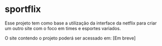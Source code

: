 # sportflix

Esse projeto tem como base a utilização da interface da netflix para criar um outro site com o foco em times e esportes variados.

O site contendo o projeto poderá ser acessado em: [Em breve]